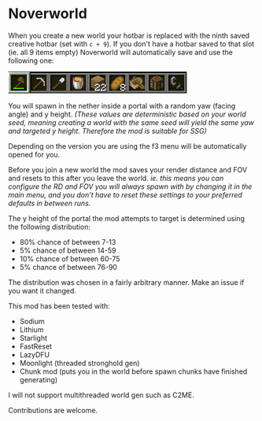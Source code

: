 # Noverworld

When you create a new world your hotbar is replaced with the ninth saved creative hotbar (set with `c + 9`).
If you don't have a hotbar saved to that slot (ie. all 9 items empty) Noverworld will automatically save and use the following one:

![Default Hotbar 9](assets/default_hotbar_9.png)

You will spawn in the nether inside a portal with a random yaw (facing angle) and y height. _(These values are
deterministic based on your world seed, meaning creating a world with the same seed will yield the same yaw and targeted
y height. Therefore the mod is suitable for SSG)_

Depending on the version you are using the f3 menu will be automatically opened for you.

Before you join a new world the mod saves your render distance and FOV and resets to this after you leave the world.
_ie. this means you can configure the RD and FOV you will always spawn with by changing it in the main menu, and you
don't have to reset these settings to your preferred defaults in between runs._

The y height of the portal the mod attempts to target is determined using the following distribution:
- 80% chance of between 7-13
- 5% chance of between 14-59
- 10% chance of between 60-75
- 5% chance of between 76-90

The distribution was chosen in a fairly arbitrary manner. Make an issue if you want it changed.

This mod has been tested with:
- Sodium
- Lithium
- Starlight
- FastReset
- LazyDFU
- Moonlight (threaded stronghold gen)
- Chunk mod (puts you in the world before spawn chunks have finished generating)

I will not support multithreaded world gen such as C2ME.

Contributions are welcome.
